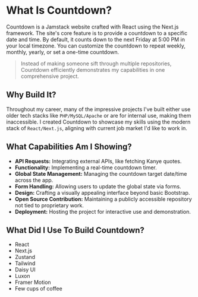 # What Is Countdown?

Countdown is a Jamstack website crafted with React using the Next.js framework.
The site's core feature is to provide a countdown to a specific date and time.
By default, it counts down to the next Friday at 5:00 PM in your local timezone.
You can customize the countdown to repeat weekly, monthly, yearly, or set a
one-time countdown.

> Instead of making someone sift through multiple repositories, Countdown
> efficiently demonstrates my capabilities in one comprehensive project.

## Why Build It?

Throughout my career, many of the impressive projects I've built either use
older tech stacks like `PHP/MySQL/Apache` or are for internal use, making them
inaccessible. I created Countdown to showcase my skills using the modern stack
of `React/Next.js`, aligning with current job market I'd like to work in.

## What Capabilities Am I Showing?

- **API Requests:** Integrating external APIs, like fetching Kanye quotes.
- **Functionality:** Implementing a real-time countdown timer.
- **Global State Management:** Managing the countdown target date/time across
  the app.
- **Form Handling:** Allowing users to update the global state via forms.
- **Design:** Crafting a visually appealing interface beyond basic Bootstrap.
- **Open Source Contribution:** Maintaining a publicly accessible repository not
  tied to proprietary work.
- **Deployment:** Hosting the project for interactive use and demonstration.

## What Did I Use To Build Countdown?

- React
- Next.js
- Zustand
- Tailwind
- Daisy UI
- Luxon
- Framer Motion
- Few cups of coffee
